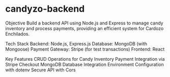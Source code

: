 # candyzo-backend

Objective
  Build a backend API using Node.js and Express to manage candy inventory and process payments, providing an efficient system for Cardozo Enchilados.

Tech Stack
  Backend: Node.js, Express.js
  Database: MongoDB (with Mongoose)
  Payment Gateway: Stripe (for test transactions)
  Frontend: React

Key Features
  CRUD Operations for Candy Inventory
  Payment Integration via Stripe Checkout
  MongoDB Database Integration
  Environment Configuration with dotenv
  Secure API with Cors
